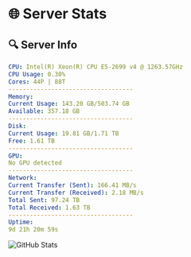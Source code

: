 # 🌐 Server Stats
## 🔍 Server Info
```yaml
CPU: Intel(R) Xeon(R) CPU E5-2699 v4 @ 1263.57GHz
CPU Usage: 0.30%
Cores: 44P | 88T
-----------------------------------
Memory:
Current Usage: 143.20 GB/503.74 GB
Available: 357.18 GB
-----------------------------------
Disk:
Current Usage: 19.81 GB/1.71 TB
Free: 1.61 TB
-----------------------------------
GPU:
No GPU detected
-----------------------------------
Network:
Current Transfer (Sent): 166.41 MB/s
Current Transfer (Received): 2.18 MB/s
Total Sent: 97.24 TB
Total Received: 1.63 TB
-----------------------------------
Uptime:
9d 21h 20m 59s
```
![GitHub Stats](https://img.shields.io/badge/Updated-2025-02-17_20:04:17-blue)